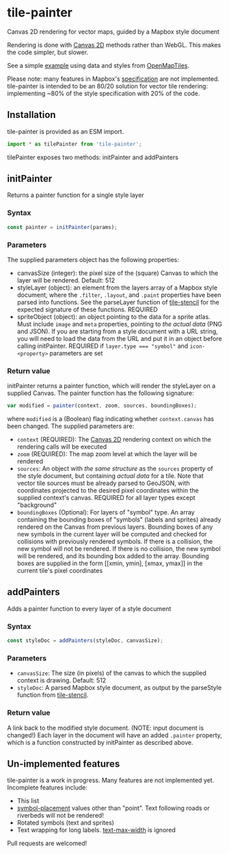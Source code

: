 # tile-painter

Canvas 2D rendering for vector maps, guided by a Mapbox style document

Rendering is done with [Canvas 2D] methods rather than WebGL. This makes the
code simpler, but slower.

See a simple [example] using data and styles from [OpenMapTiles].

Please note: many features in Mapbox's [specification] are not implemented.
tile-painter is intended to be an 80/20 solution for vector tile rendering:
implementing ~80% of the style specification with 20% of the code.

[Canvas 2D]: https://developer.mozilla.org/en-US/docs/Web/API/CanvasRenderingContext2D
[OpenMapTiles]: https://openmaptiles.org/styles/
[example]: https://globeletjs.github.io/tile-painter/examples/klokan-basic/
[specification]: https://docs.mapbox.com/mapbox-gl-js/style-spec/#layers
[tile-stencil]: https://github.com/GlobeletJS/tile-stencil

## Installation
tile-painter is provided as an ESM import.
```javascript
import * as tilePainter from 'tile-painter';
```

tilePainter exposes two methods: initPainter and addPainters

## initPainter
Returns a painter function for a single style layer

### Syntax
```javascript
const painter = initPainter(params);
```

### Parameters
The supplied parameters object has the following properties:
- canvasSize (integer): the pixel size of the (square) Canvas to which the 
  layer will be rendered. Default: 512
- styleLayer (object): an element from the layers array of a Mapbox style
  document, where the `.filter`, `.layout`, and `.paint` properties have been
  parsed into functions. See the parseLayer function of [tile-stencil] for
  the expected signature of these functions.  REQUIRED
- spriteObject (object): an object pointing to the data for a sprite atlas.
  Must include `image` and `meta` properties, pointing to *the actual data*
  (PNG and JSON). If you are starting from a style document with a URL string,
  you will need to load the data from the URL and put it in an object before
  calling initPainter. REQUIRED if `layer.type === "symbol"` and
  `icon-<property>` parameters are set

### Return value
initPainter returns a painter function, which will render the styleLayer
on a supplied Canvas. The painter function has the following signature:
```javascript
var modified = painter(context, zoom, sources, boundingBoxes);
```
where `modified` is a (Boolean) flag indicating whether `context.canvas` has
been changed. The supplied parameters are:
- `context` (REQUIRED): The [Canvas 2D] rendering context on which the
  rendering calls will be executed
- `zoom` (REQUIRED): The map zoom level at which the layer will be rendered
- `sources`: An object with *the same structure* as the `sources` property of
  the style document, but containing *actual data* for a tile. Note that
  vector tile sources must be already parsed to GeoJSON, with coordinates 
  projected to the desired pixel coordinates within the supplied context's 
  canvas. REQUIRED for all layer types except "background"
- `boundingBoxes` (Optional): For layers of "symbol" type. An array containing
  the bounding boxes of "symbols" (labels and sprites) already rendered on
  the Canvas from previous layers. Bounding boxes of any new symbols in
  the current layer will be computed and checked for collisions with previously
  rendered symbols. If there is a collision, the new symbol will not be
  rendered. If there is no collision, the new symbol will be rendered, and
  its bounding box added to the array. Bounding boxes are supplied in the
  form [[xmin, ymin], [xmax, ymax]] in the current tile's pixel coordinates

## addPainters
Adds a painter function to every layer of a style document

### Syntax
```javascript
const styleDoc = addPainters(styleDoc, canvasSize);
```

### Parameters
- `canvasSize`: The size (in pixels) of the canvas to which the supplied
  context is drawing. Default: 512
- `styleDoc`: A parsed Mapbox style document, as output by the parseStyle 
  function from [tile-stencil].

### Return value
A link back to the modified style document. (NOTE: input document is changed!)
Each layer in the document will have an added `.painter` property, which is
a function constructed by initPainter as described above.

## Un-implemented features
tile-painter is a work in progress. Many features are not implemented yet.
Incomplete features include:

- This list
- [symbol-placement] values other than "point". Text following roads or
  riverbeds will not be rendered!
- Rotated symbols (text and sprites)
- Text wrapping for long labels. [text-max-width] is ignored

Pull requests are welcomed!

[symbol-placement]: https://docs.mapbox.com/mapbox-gl-js/style-spec/#layout-symbol-symbol-placement
[text-max-width]: https://docs.mapbox.com/mapbox-gl-js/style-spec/#layout-symbol-text-max-width
